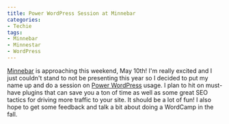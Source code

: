 ```yaml
---
title: Power WordPress Session at Minnebar
categories:
- Techie
tags:
- Minnebar
- Minnestar
- WordPress
---
```


[Minnebar](http://www.minnebar.org/) is approaching this weekend, May 10th! I'm really excited and I just couldn't stand to not be presenting this year so I decided to put my name up and do a session on [Power WordPress](http://barcamp.pbwiki.com/MinneBarSessions#PowerWordPress) usage. I plan to hit on must-have plugins that can save you a ton of time as well as some great SEO tactics for driving more traffic to your site. It should be a lot of fun!
I also hope to get some feedback and talk a bit about doing a WordCamp in the fall.

